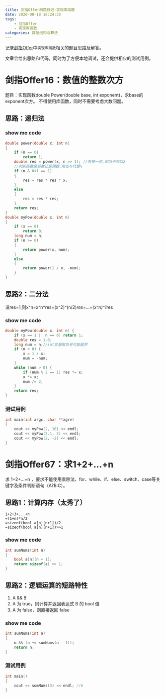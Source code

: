 ```yaml
---
title: 剑指Offer刷题日记-实现库函数
date: 2020-08-18 16:24:33
tags: 
    - 剑指Offer
    - 实现库函数
categories: 数据结构与算法 
---
```


记录[剑指Offer](https://leetcode-cn.com/problemset/lcof/)中``实现库函数``相关的题目思路及解答。

文章会给出思路和代码，同时为了方便本地调试，还会提供相应的测试用例。

<!-- more -->

# 剑指Offer16：数值的整数次方  
题目：实现函数double Power(double base, int exponent)，求base的exponent次方。
不得使用库函数，同时不需要考虑大数问题。

## 思路：递归法

### show me code
```C++
double power(double x, int n)
{
    if (n == 0)
        return 1;
    double res = power(x, n >> 1); //右移一位,相当于除以2
    //判断指数是基数还是偶数,用位与代替%
    if (n & 0x1 == 1)
    {
        res = res * res * x;
    }
    else
    {
        res = res * res;
    }
    return res;
}
double myPow(double x, int n)
{
    if (x == 0)
        return 0;
    long num = n;
    if (n >= 0)
    {
        return power(x, num);
    }
    else
    {
        return power(1 / x, -num);
    }
}
```

## 思路2：二分法
设res=1,则x^n=x^n*res=(x^2)^(n/2)*res=...=(x^n)^1*res 

### show me code
```C++
double myPow(double x, int n) {
    if (x == 1 || n == 0) return 1;
    double res = 1.0;
    long num = n;//int变量取负号可能越界
    if (n < 0) {
        x = 1 / x;
        num = -num;
    }
    while (num > 0) {
        if (num % 2 == 1) res *= x;
        x *= x;
        num /= 2;
    }
    return res;
} 
```

### 测试用例
```C++
int main(int argc, char **agrv)
{
    cout << myPow(2, 10) << endl;
    cout << myPow(2.1, 3) << endl;
    cout << myPow(2, -2) << endl;
}
```
 
# 剑指Offer67：求1+2+…+n
求 1+2+...+n ，要求不能使用乘除法、for、while、if、else、switch、case等关键字及条件判断语句（A?B:C）。

## 思路1：计算内存（太秀了）
```
1+2+3+...+n
=(1+n)*n/2
=sizeof(bool a[n][n+1])/2
=sizeof(bool a[n][n+1])>>1
```

### show me code
```C++
int sumNums(int n)
{
    bool a[n][n + 1];
    return sizeof(a) >> 1;
} 
```

## 思路2：逻辑运算的短路特性 
1. A && B
2. A 为 true，则计算并返回表达式 B 的 bool 值
3. A 为 false，则直接返回 false

### show me code
```C++
int sumNums(int n)
{
    n && (n += sumNums(n - 1));
    return n;
}
```

### 测试用例
```C++
int main()
{
    cout << sumNums(3) << endl; //6
}
```